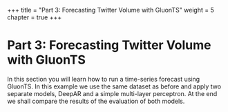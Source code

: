 +++
title = "Part 3: Forecasting Twitter Volume with GluonTS"
weight = 5
chapter = true
+++

# Part 3: Forecasting Twitter Volume with GluonTS
In this section you will learn how to run a time-series forecast using GluonTS. In this example we use the same dataset as before and apply two separate models, DeepAR and a simple multi-layer perceptron. At the end we shall compare the results of the evaluation of both models.
